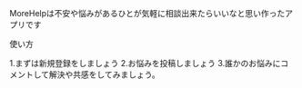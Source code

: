   MoreHelpは不安や悩みがあるひとが気軽に相談出来たらいいなと思い作ったアプリです
  
  使い方
  
  1.まずは新規登録をしましょう
  2.お悩みを投稿しましょう
  3.誰かのお悩みにコメントして解決や共感をしてみましょう。


